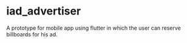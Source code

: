 # iad_advertiser

A prototype for mobile app using flutter in which the user can reserve billboards for his ad.

